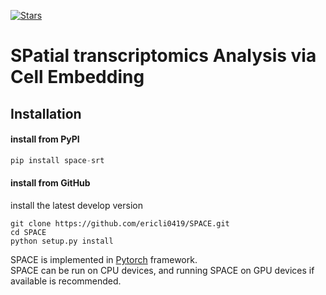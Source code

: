 [![Stars](https://img.shields.io/github/stars/ericli0419/SPACE?logo=GitHub&color=yellow)](https://github.com/ericli0419/SPACE)

# **SP**atial transcriptomics **A**nalysis via **C**ell **E**mbedding

## Installation  	
#### install from PyPI

```py
pip install space-srt
```

#### install from GitHub

install the latest develop version

	git clone https://github.com/ericli0419/SPACE.git
	cd SPACE
	python setup.py install

SPACE is implemented in [Pytorch](https://pytorch.org/) framework.  
SPACE can be run on CPU devices, and running SPACE on GPU devices if available is recommended.   

